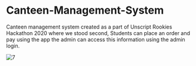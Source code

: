 # Canteen-Management-System
Canteen management system created as a part of Unscript Rookies Hackathon 2020 where we stood second, Students can place an order and pay using the app the admin can access this information using the admin login.

![7](https://user-images.githubusercontent.com/69712646/116004514-a86fde00-a620-11eb-923f-e45e1ff03875.jpg)

